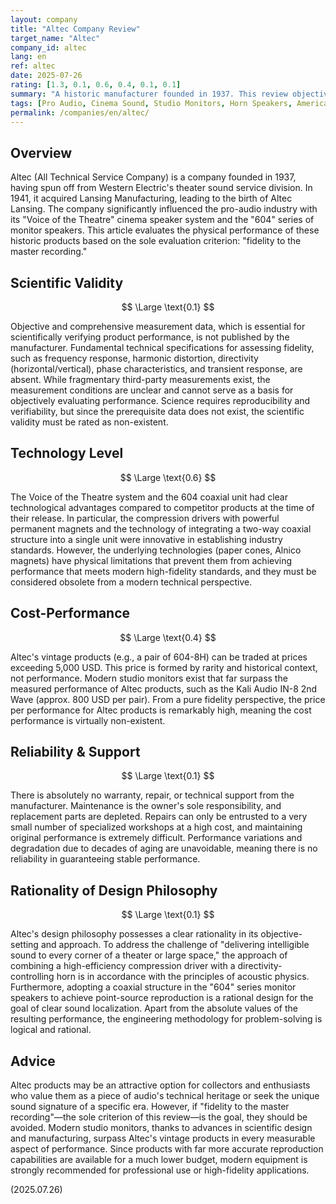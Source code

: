 ```yaml
---
layout: company
title: "Altec Company Review"
target_name: "Altec"
company_id: altec
lang: en
ref: altec
date: 2025-07-26
rating: [1.3, 0.1, 0.6, 0.4, 0.1, 0.1]
summary: "A historic manufacturer founded in 1937. This review objectively evaluates its iconic products based on five criteria from the review policy, using fidelity to the master recording as the sole standard. While its design philosophy shows rationality, it has serious issues in scientific validity and cost performance."
tags: [Pro Audio, Cinema Sound, Studio Monitors, Horn Speakers, America]
permalink: /companies/en/altec/
---
```


## Overview

Altec (All Technical Service Company) is a company founded in 1937, having spun off from Western Electric's theater sound service division. In 1941, it acquired Lansing Manufacturing, leading to the birth of Altec Lansing. The company significantly influenced the pro-audio industry with its "Voice of the Theatre" cinema speaker system and the "604" series of monitor speakers. This article evaluates the physical performance of these historic products based on the sole evaluation criterion: "fidelity to the master recording."

## Scientific Validity

$$ \Large \text{0.1} $$

Objective and comprehensive measurement data, which is essential for scientifically verifying product performance, is not published by the manufacturer. Fundamental technical specifications for assessing fidelity, such as frequency response, harmonic distortion, directivity (horizontal/vertical), phase characteristics, and transient response, are absent. While fragmentary third-party measurements exist, the measurement conditions are unclear and cannot serve as a basis for objectively evaluating performance. Science requires reproducibility and verifiability, but since the prerequisite data does not exist, the scientific validity must be rated as non-existent.

## Technology Level

$$ \Large \text{0.6} $$

The Voice of the Theatre system and the 604 coaxial unit had clear technological advantages compared to competitor products at the time of their release. In particular, the compression drivers with powerful permanent magnets and the technology of integrating a two-way coaxial structure into a single unit were innovative in establishing industry standards. However, the underlying technologies (paper cones, Alnico magnets) have physical limitations that prevent them from achieving performance that meets modern high-fidelity standards, and they must be considered obsolete from a modern technical perspective.

## Cost-Performance

$$ \Large \text{0.4} $$

Altec's vintage products (e.g., a pair of 604-8H) can be traded at prices exceeding 5,000 USD. This price is formed by rarity and historical context, not performance. Modern studio monitors exist that far surpass the measured performance of Altec products, such as the Kali Audio IN-8 2nd Wave (approx. 800 USD per pair). From a pure fidelity perspective, the price per performance for Altec products is remarkably high, meaning the cost performance is virtually non-existent.

## Reliability & Support

$$ \Large \text{0.1} $$

There is absolutely no warranty, repair, or technical support from the manufacturer. Maintenance is the owner's sole responsibility, and replacement parts are depleted. Repairs can only be entrusted to a very small number of specialized workshops at a high cost, and maintaining original performance is extremely difficult. Performance variations and degradation due to decades of aging are unavoidable, meaning there is no reliability in guaranteeing stable performance.

## Rationality of Design Philosophy

$$ \Large \text{0.1} $$

Altec's design philosophy possesses a clear rationality in its objective-setting and approach. To address the challenge of "delivering intelligible sound to every corner of a theater or large space," the approach of combining a high-efficiency compression driver with a directivity-controlling horn is in accordance with the principles of acoustic physics. Furthermore, adopting a coaxial structure in the "604" series monitor speakers to achieve point-source reproduction is a rational design for the goal of clear sound localization. Apart from the absolute values of the resulting performance, the engineering methodology for problem-solving is logical and rational.



## Advice

Altec products may be an attractive option for collectors and enthusiasts who value them as a piece of audio's technical heritage or seek the unique sound signature of a specific era. However, if "fidelity to the master recording"—the sole criterion of this review—is the goal, they should be avoided. Modern studio monitors, thanks to advances in scientific design and manufacturing, surpass Altec's vintage products in every measurable aspect of performance. Since products with far more accurate reproduction capabilities are available for a much lower budget, modern equipment is strongly recommended for professional use or high-fidelity applications.

(2025.07.26)